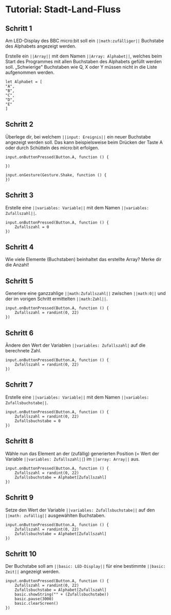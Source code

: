 # Tutorial: Stadt-Land-Fluss
## Schritt 1

Am LED-Display des BBC micro:bit soll ein ``||math:zufälliger||`` Buchstabe des Alphabets angezeigt werden.

Erstelle ein ``||Array||`` mit dem Namen ``||Array: Alphabet||``, welches beim Start des Programmes mit allen Buchstaben des Alphabets gefüllt werden soll. „Schwierige" Buchstaben wie Q, X oder Y müssen nicht in die Liste aufgenommen werden.

```blocks
let Alphabet = [
"A",
"B",
"C",
"D",
"E"
]
```

## Schritt 2

Überlege dir, bei welchem ``||input: Ereignis||`` ein neuer Buchstabe angezeigt werden soll. 
Das kann beispielsweise beim Drücken der Taste A oder durch Schütteln des micro:bit erfolgen. 

```blocks
input.onButtonPressed(Button.A, function () {
	
})
```

```blocks
input.onGesture(Gesture.Shake, function () {
})
```

## Schritt 3

Erstelle eine ``||variables: Variable||`` mit dem Namen ``||variables: Zufallszahl||``.

```blocks
input.onButtonPressed(Button.A, function () {
    Zufallszahl = 0
})
```

## Schritt 4 

Wie viele Elemente (Buchstaben) beinhaltet das erstellte Array? Merke dir die Anzahl!

## Schritt 5 

Generiere eine ganzzahlige ``||math:Zufallszahl||`` zwischen ``||math:0||`` und der im vorigen Schritt ermittelten ``||math:Zahl||``. 

```blocks
input.onButtonPressed(Button.A, function () {
    Zufallszahl = randint(0, 22)
})
```

## Schritt 6 

Ändere den Wert der Variablen ``||variables: Zufallszahl|`` auf die berechnete Zahl.

```blocks
input.onButtonPressed(Button.A, function () {
    Zufallszahl = randint(0, 22)
})
```

## Schritt 7 

Erstelle eine ``||variables: Variable||`` mit dem Namen ``||variables: Zufallsbuchstabe||``.

```blocks
input.onButtonPressed(Button.A, function () {
    Zufallszahl = randint(0, 22)
    Zufallsbuchstabe = 0
})
```

## Schritt 8

Wähle nun das Element an der (zufällig) generierten Position (= Wert der Variable ``||variables: Zufallszahl||``) im ``||array: Array||`` aus. 

```blocks
input.onButtonPressed(Button.A, function () {
    Zufallszahl = randint(0, 22)
    Zufallsbuchstabe = Alphabet[Zufallszahl]
})
```


## Schritt 9

Setze den Wert der Variable ``||variables: Zufallsbuchstabe||`` auf den ``||math: zufällig||`` ausgewählten Buchstaben.

```blocks
input.onButtonPressed(Button.A, function () {
    Zufallszahl = randint(0, 22)
    Zufallsbuchstabe = Alphabet[Zufallszahl]
})
```


## Schritt 10

Der Buchstabe soll am ``||basic: LED-Display||`` für eine bestimmte ``||basic: Zeit||`` angezeigt werden. 

```blocks
input.onButtonPressed(Button.A, function () {
    Zufallszahl = randint(0, 22)
    Zufallsbuchstabe = Alphabet[Zufallszahl]
    basic.showString("" + (Zufallsbuchstabe))
    basic.pause(3000)
    basic.clearScreen()
})
```   